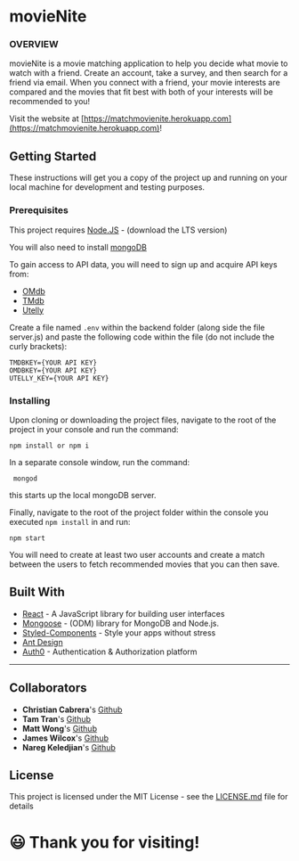 # movieNite 


### OVERVIEW

movieNite is a movie matching application to help you decide what movie to watch with a friend. Create an account, take a survey, and then search for a friend via email. When you connect with a friend, your movie interests are compared and the movies that fit best with both of your interests will be recommended to you!

Visit the website at [https://matchmovienite.herokuapp.com](https://matchmovienite.herokuapp.com)!


## Getting Started

These instructions will get you a copy of the project up and running on your local machine for development and testing purposes. 


### Prerequisites

This project requires [Node.JS](https://nodejs.org/en/) - (download the LTS version)

You will also need to install [mongoDB](https://www.mongodb.com/download-center/community)

To gain access to API data, you will need to sign up and acquire API keys from: 

* [OMdb](https://www.omdbapi.com/) 
* [TMdb](https://www.themoviedb.org/documentation/api)
* [Utelly](https://rapidapi.com/utelly/api/utelly) 

Create a file named `.env` within the backend folder (along side the file server.js) and paste the following code within the file (do not include the curly brackets):

```
TMDBKEY={YOUR API KEY}
OMDBKEY={YOUR API KEY}
UTELLY_KEY={YOUR API KEY}
```


### Installing

Upon cloning or downloading the project files, navigate to the root of the project in your console and run the command:

```
npm install or npm i
```

In a separate console window, run the command:

```
 mongod
```

this starts up the local mongoDB server.

Finally, navigate to the root of the project folder within the console you executed `npm install` in and run:

```
npm start
```

You will need to create at least two user accounts and create a match between the users to fetch recommended movies that you can then save.

## Built With

* [React](https://reactjs.org/) - A JavaScript library for building user interfaces
* [Mongoose](https://mongoosejs.com/) - (ODM) library for MongoDB and Node.js.
* [Styled-Components](https://www.styled-components.com/) - Style your apps without stress
* [Ant Design](https://ant.design/)
* [Auth0](https://auth0.com/) - Authentication & Authorization platform

<hr/>

## **Collaborators**
* **Christian Cabrera**'s [Github](https://github.com/Spinglez)
* **Tam Tran**'s [Github](https://github.com/tamtr89)
* **Matt Wong**'s [Github](https://github.com/mattthewong)
* **James Wilcox**'s [Github](https://github.com/agunforhire)
* **Nareg Keledjian**'s [Github](https://github.com/nkeledjian)

## License

This project is licensed under the MIT License - see the [LICENSE.md](LICENSE.md) file for details



# 😃 Thank you for visiting!